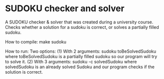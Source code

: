 # SUDOKU checker and solver

A SUDOKU checker & solver that was created during a university course. Checks whether a solution for a sudoku is correct, or solves a partially filled sudoku.

How to compile:
make sudoku

How to run:
	Two options:
		(1) With 2 arguments: sudoku toBeSolvedSudoku where toBeSolvedSudoku is a partially filled sudoku so our program will try to solve it.
		(2) With 3 arguments: sudoku -c solvedSudoku where solvedSudoku is an already solved Sudoku and our program checks if the solution is correct.